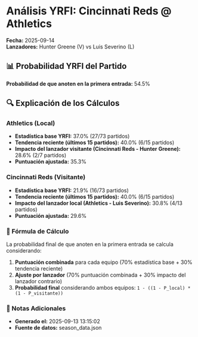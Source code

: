 # Análisis YRFI: Cincinnati Reds @ Athletics

**Fecha:** 2025-09-14  
**Lanzadores:** Hunter Greene (V) vs Luis Severino (L)

## 📊 Probabilidad YRFI del Partido

**Probabilidad de que anoten en la primera entrada:** 54.5%

## 🔍 Explicación de los Cálculos

### Athletics (Local)
- **Estadística base YRFI:** 37.0% (27/73 partidos)
- **Tendencia reciente (últimos 15 partidos):** 40.0% (6/15 partidos)
- **Impacto del lanzador visitante (Cincinnati Reds - Hunter Greene):** 28.6% (2/7 partidos)
- **Puntuación ajustada:** 35.3%

### Cincinnati Reds (Visitante)
- **Estadística base YRFI:** 21.9% (16/73 partidos)
- **Tendencia reciente (últimos 15 partidos):** 40.0% (6/15 partidos)
- **Impacto del lanzador local (Athletics - Luis Severino):** 30.8% (4/13 partidos)
- **Puntuación ajustada:** 29.6%

### 📝 Fórmula de Cálculo

La probabilidad final de que anoten en la primera entrada se calcula considerando:
1. **Puntuación combinada** para cada equipo (70% estadística base + 30% tendencia reciente)
2. **Ajuste por lanzador** (70% puntuación combinada + 30% impacto del lanzador contrario)
3. **Probabilidad final** considerando ambos equipos: `1 - ((1 - P_local) * (1 - P_visitante))`

### 📌 Notas Adicionales

- **Generado el:** 2025-09-13 13:15:02
- **Fuente de datos:** season_data.json

